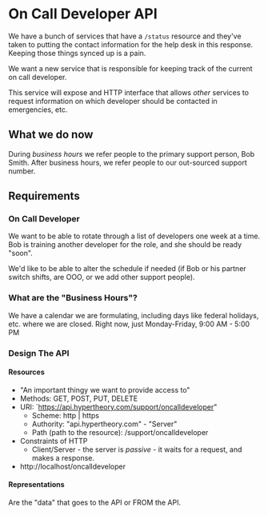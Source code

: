 # On Call Developer API

We have a bunch of services that have a `/status` resource and they've taken to putting the contact information for the help desk in this response.
Keeping those things synced up is a pain.

We want a new service that is responsible for keeping track of the current on call developer.

This service will expose and HTTP interface that allows *other* services to request information on which developer should be contacted in emergencies, etc.

## What we do now

During *business hours* we refer people to the primary support person, Bob Smith.
After business hours, we refer people to our out-sourced support number.

## Requirements

### On Call Developer
We want to be able to rotate through a list of developers one week at a time. Bob is training another developer for the role, and she should be ready "soon".

We'd like to be able to alter the schedule if needed (if Bob or his partner switch shifts, are OOO, or we add other support people).

### What are the "Business Hours"?

We have a calendar we are formulating, including days like federal holidays, etc. where we are closed.
Right now, just Monday-Friday, 9:00 AM - 5:00 PM


### Design The API

#### Resources
- "An important thingy we want to provide access to"
- Methods: GET, POST, PUT, DELETE
- URI:
    `https://api.hypertheory.com/support/oncalldeveloper"
    - Scheme: http | https
    - Authority: "api.hypertheory.com" - "Server"
    - Path (path to the resource): /support/oncalldeveloper
- Constraints of HTTP
    - Client/Server - the server is *passive* - it waits for a request, and makes a response.
- http://localhost/oncalldeveloper


#### Representations

Are the "data" that goes to the API or FROM the API.

